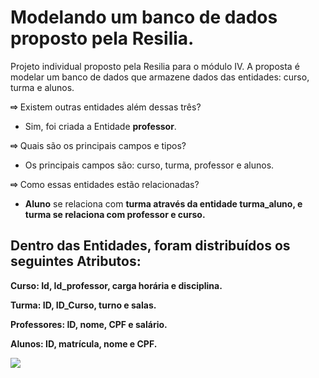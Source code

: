 # Modelando um banco de dados proposto pela Resilia.

Projeto individual proposto pela Resilia para o módulo IV. A proposta é modelar um banco de dados que armazene dados das entidades: curso, turma e alunos.

<b>⇨</b> Existem outras entidades além dessas três?
<br>
- Sim, foi criada a Entidade <b>professor</b>.

<b>⇨</b> Quais são os principais campos e tipos?
- Os principais campos são: curso, turma, professor e alunos.

<b>⇨</b> Como essas entidades estão relacionadas?
<br>
- <b>Aluno</b> se relaciona com <b>turma<b> através da entidade <b>turma_aluno</b>, e <b>turma</b> se relaciona com <b>professor </b> e <b>curso.</b>

## Dentro das Entidades, foram distribuídos os seguintes Atributos:

Curso: Id, Id_professor, carga horária e disciplina.

Turma: ID, ID_Curso, turno e salas.

Professores: ID, nome, CPF e salário.

Alunos: ID, matrícula, nome e CPF.

<img src="https://i.ibb.co/qYB9Fc2/diagrama-modelagemdados.png">


